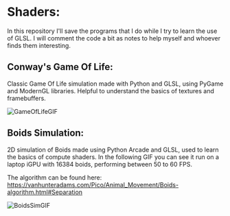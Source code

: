 # Shaders:
In this repository I'll save the programs that I do while I try to learn the use of GLSL.
I will comment the code a bit as notes to help myself and whoever finds them interesting.

## Conway's Game Of Life:
Classic Game Of Life simulation made with Python and GLSL, using PyGame and ModernGL libraries.
Helpful to understand the basics of textures and framebuffers.

![GameOfLifeGIF](https://github.com/user-attachments/assets/e57bca4d-7d63-40b8-a36c-65f44680cd23)

## Boids Simulation:
2D simulation of Boids made using Python Arcade and GLSL, used to learn the basics of compute shaders.
In the following GIF you can see it run on a laptop iGPU with 16384 boids, performing between 50 to 60 FPS.

The algorithm can be found here: https://vanhunteradams.com/Pico/Animal_Movement/Boids-algorithm.html#Separation

![BoidsSimGIF](https://github.com/user-attachments/assets/36af713f-4a60-4bdc-b936-abd0c3b96905)

